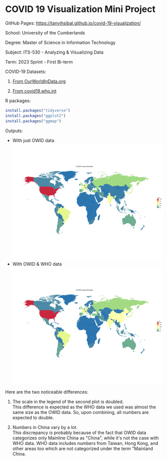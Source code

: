 # COVID 19 Visualization Mini Project

GitHub Pages: <https://tanvihsibal.github.io/covid-19-visualization/>

School: University of the Cumberlands

Degree: Master of Science in Information Technology

Subject: ITS-530 - Analyzing & Visualizing Data

Term: 2023 Sprint - First Bi-term

COVID-19 Datasets:

1.  [From OurWorldInData.org](https://covid.ourworldindata.org/data/owid-covid-data.csv)

2.  [From covid19.who.int](https://covid19.who.int/WHO-COVID-19-global-data.csv)

R packages:

``` r
install.packages("tidyverse")
install.packages("ggplot2")
install.packages("ggmap")
```

Outputs:

-   With just OWID data ![world plot owid](world_plot_owid.png)
-   With OWID & WHO data ![world plot owid who](world_plot_owid_who.png)

Here are the two noticeable differences:

1.  The scale in the legend of the second plot is doubled.\
    This difference is expected as the WHO data we used was almost the same size as the OWID data. So, upon combining, all numbers are expected to double.

2.  Numbers in China vary by a lot.\
    This discrepancy is probably because of the fact that OWID data categorizes only Mainline China as "China", while it's not the case with WHO data. WHO data includes numbers from Taiwan, Hong Kong, and other areas too which are not categorized under the term "Mainland China.

